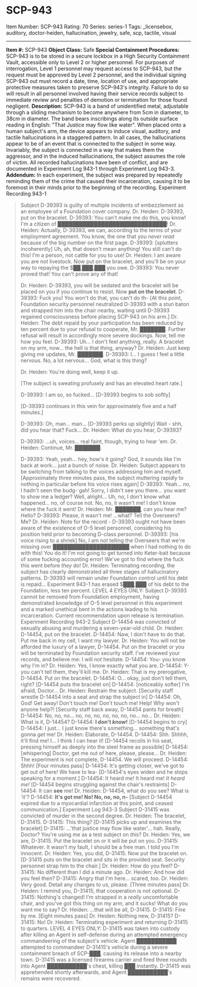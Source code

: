 # SCP-943
Item Number: SCP-943
Rating: 70
Series: series-1
Tags: _licensebox, auditory, doctor-heiden, hallucination, jewelry, safe, scp, tactile, visual

---

**Item #:** SCP-943
**Object Class:** Safe
**Special Containment Procedures:** SCP-943 is to be stored in a secure lockbox in a High Security Containment Vault, accessible only to Level 2 or higher personnel. For purposes of interrogation, Level 1 personnel may request access to SCP-943, but the request must be approved by Level 2 personnel, and the individual signing SCP-943 out must record a date, time, location of use, and appropriate protective measures taken to preserve SCP-943's integrity. Failure to do so will result in all personnel involved having their service records subject to immediate review and penalties of demotion or termination for those found negligent.
**Description:** SCP-943 is a band of unidentified metal, adjustable through a sliding mechanism to become anywhere from 5cm in diameter, to 38cm in diameter. The band bears inscribings along its outside surface reading in English: "That Justice may flow like water". When placed onto a human subject's arm, the device appears to induce visual, auditory, and tactile hallucinations in a staggered pattern. In all cases, the hallucinations appear to be of an event that is connected to the subject in some way. Invariably, the subject is connected in a way that makes them the aggressor, and in the induced hallucinations, the subject assumes the role of victim. All recorded hallucinations have been of conflict, and are documented in Experiment Log 943-1 through Experiment Log 943-3.
**Addendum:** In each experiment, the subject was prepared by repeatedly reminding them of the crime that caused their incarceration, causing it to be foremost in their minds prior to the beginning of the recording.
Experiment Recording 943-1
> Subject D-39393 is guilty of multiple incidents of embezzlement as an employee of a Foundation cover company.
> Dr. Heiden: D-39393, put on the bracelet.
> D-39393: You can't make me do this, you know! I'm a citizen of ██████████████████████████████!
> Dr. Heiden: Actually, D-39393, we can, according to the terms of your employment agreement. You know, the one that you _never read_ because of the big number on the first page.
> D-39393: [splutters incoherently] Uh, ah, that doesn't mean anything! You still can't do this! I'm a person, not cattle for you to use!
> Dr. Heiden: I am aware you are not livestock. Now put on the bracelet, and you'll be on your way to repaying the $██,███,███ you owe.
> D-39393: You never proved that! You can't prove any of that!  
>    
>  Dr. Heiden: D-39393, you will be sedated and the bracelet will be placed on you if you continue to resist. Now **put on the bracelet**.
> D-39393: Fuck you! You won't do that, you can't do th-
> [At this point, Foundation security personnel neutralized D-39393 with a stun baton and strapped him into the chair nearby, waiting until D-39393 regained consciousness before placing SCP-943 on his arm.]
> Dr. Heiden: The debt repaid by your participation has been reduced by ten percent due to your refusal to cooperate, Mr. ███████. Further refusal will result in accordingly more severe dockings. Now, tell me how you feel.
> D-39393: Uh… I don't feel anything, really. A bracelet on my arm, now… the hell is that thing, anyway?
> Dr. Heiden: Just keep giving me updates, Mr. ███████.
> D-39393: I… I guess I feel a little nervous. No, a lot nervous… God, what is this thing?  
>    
>  Dr. Heiden: You're doing well, keep it up.  
>    
>  [The subject is sweating profusely and has an elevated heart rate.]  
>    
>  D-39393: I am so, so fucked… [D-39393 begins to sob softly]  
>    
>  [D-39393 continues in this vein for approximately five and a half minutes.]  
>    
>  D-39393: Oh, man… man… [D-39393 perks up slightly] Wait - shh, did you hear that? Fuck…
> Dr. Heiden: What do you hear, D-39393?  
>    
>  D-39393: …uh, voices… real faint, though, trying to hear 'em.
> Dr. Heiden: Continue, Mr. ███████.  
>    
>  D-39393: Yeah, yeah… hey, how's it going? God, it sounds like I'm back at work… just a bunch of noise.
> Dr. Heiden: Subject appears to be switching from talking to the voices addressing him and myself.
> [Approximately three minutes pass, the subject muttering rapidly to nothing in particular before his voice rises again]
> D-39393: Yeah… no, I hadn't seen the budg- gah! Sorry, I didn't see you there… you want to show me a ledger? Well, alright… Uh, no, I don't know what happened… no, of course not. No, no, it wasn't me! I don't know where the fuck it went!
> Dr. Heiden: Mr. ███████, can you hear me? Hello?
> D-39393: Please, it wasn't me! …what? Tell the Overseers? Me?
> Dr. Heiden: Note for the record - D-39393 ought not have been aware of the existence of O-5 level personnel, considering his position held prior to becoming D-class personnel.
> D-39393: [his voice rising to a shriek] No, I am _not_ telling the Overseers that we're missing over █████████████████████ when I had nothing to do with this! You do it! I'm not going to get turned into Keter-bait because of some fucking accounting error! We've got to find where the fuck this went before _they_ do!
> Dr. Heiden: Terminating recording, the subject has clearly demonstrated all three stages of hallucinatory patterns.
> D-39393 will remain under Foundation control until his debt is repaid… Experiment 943-1 has erased $███,███ of his debt to the Foundation, less ten percent.
> LEVEL 4 EYES ONLY: Subject D-39393 cannot be removed from Foundation employment, having demonstrated knowledge of O-5 level personnel in this experiment and a marked unethical bent in the actions leading to his incarceration. Current recommendation upon release is termination.
Experiment Recording 943-2
> Subject D-14454 was convicted of sexually abusing and murdering a seven-year-old child.
> Dr. Heiden: D-14454, put on the bracelet.
> D-14454: Naw, I don't have to do that. Put me back in my cell, I want my lawyer.
> Dr. Heiden: You will not be afforded the luxury of a lawyer, D-14454. Put on the bracelet or you will be terminated by Foundation security staff. I've reviewed your records, and believe me: I will _not_ hesitate.
> D-14454: You- you know why I'm in?
> Dr. Heiden: Yes, I know exactly what you are.
> D-14454: Y-you can't tell them, they'll kill me.
> Dr. Heiden: That is my prerogative, D-14454. Put on the bracelet.
> D-14454: O… okay, just don't tell them, right?
> [D-14454 puts the bracelet on]
> D-14454: [noticeably softer] I'm afraid, Doctor…
> Dr. Heiden: Restrain the subject.
> [Security staff wrestle D-14454 into a seat and strap the subject in]
> D-14454: Oh, God! Get away! Don't touch me! Don't touch me! Help! Why won't anyone help?!
> [Security staff back away, D-14454 pants for breath]
> D-14454: No, no, no… no, no, no, no, no, no, no… no…
> Dr. Heiden: What is it, D-14454?
> D-14454: **I don't _know_!**
> [D-14454 begins to cry]
> D-14454: I just… I just know there's something… something that's gonna _get_ me!
> Dr. Heiden: Elaborate, D-14454.
> D-14454: Shh. Shhhh, it'll find me! I… I think I can hear it!
> [D-14454 recoils in his seat, pressing himself as deeply into the steel frame as possible]
> D-14454: [whispering] Doctor, get me out of here, please, please…
> Dr. Heiden: The experiment is not complete, D-14454. We will proceed.
> D-14454: Shhh!
> [Four minutes pass]
> D-14454: It's getting closer, we've got to get out of here! We have to lea-
> [D-14454's eyes widen and he stops speaking for a moment.]
> D-14454: It heard me! It heard me! _It heard me!_
> [D-14454 begins struggling against the chair's restraints]
> D-14454: It can **see** me!
> Dr. Heiden: D-14454, what do you see? What is 'it'?
> D-14454: **It's got me! No! No, no, no, n-**
> [Subject D-14454 expired due to a myocardial infarction at this point, and ceased communication.]
Experiment Log 943-3
> Subject D-31415 was convicted of murder in the second degree.
> Dr. Heiden: The bracelet, D-31415.
> D-31415: This thing?
> [D-31415 picks up and examines the bracelet]
> D-31415: …'that justice may flow like water'… hah. Really, Doctor? You're using me as a test subject on _this_?
> Dr. Heiden: Yes, we are, D-31415. Put the bracelet on or it will be put on you.
> D-31415: Whatever. It wasn't my fault, I should be a free man. I told you I'm innocent.
> Dr. Heiden: Yes, you did, D-31415. Now put the bracelet on.
> [D-31415 puts on the bracelet and sits in the provided seat. Security personnel strap him to the chair.]
> Dr. Heiden: How do you feel?
> D-31415: No different than I did a minute ago.
> Dr. Heiden: And how did you feel then?
> D-31415: Angry that I'm here… scared, too.
> Dr. Heiden: Very good. Detail any changes to us, please.
> [Three minutes pass]
> Dr. Heiden: I remind you, D-31415, that cooperation is not optional.
> D-31415: Nothing's changed! I'm strapped in a _really_ uncomfortable chair, and you've got this thing on my arm, and it sucks! What do you want me to say?
> Dr. Heiden: …that will be all, D-31415.
> D-31415: Fine by me.
> [Eight minutes pass]
> Dr. Heiden: Nothing new, D-31415?
> D-31415: No!
> Dr. Heiden: Terminating experiment and returning D-31415 to quarters.
> LEVEL 4 EYES ONLY: D-31415 was taken into custody after killing an Agent in self-defense during an attempted emergency commandeering of the subject's vehicle. Agent ███████████ attempted to commandeer D-31415's vehicle during a severe containment breach of SCP-███, causing its release into a nearby town. D-31415 was a licensed firearms carrier and fired three rounds into Agent ███████████'s chest, killing ███ instantly. D-31415 was apprehended shortly afterwards, and Agent ███████████'s remains were recovered.